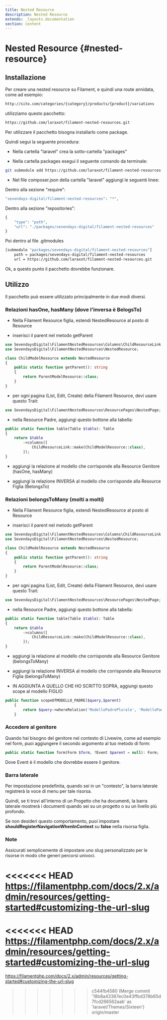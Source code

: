```yaml
---
title: Nested Resource
description: Nested Resource
extends: _layouts.documentation
section: content
---
```


# Nested Resource {#nested-resource}

## Installazione

Per creare una nested resource su Filament, e quindi una route annidata, come ad esempio:

```bash
http://sito.com/categories/{category}/products/{product}/variations
```

utilizziamo questo pacchetto:

```bash
https://github.com/laraxot/filament-nested-resources.git
```

Per utilizzare il pacchetto bisogna installarlo come package. 

Quindi segui la seguente procedura:

- Nella cartella "laravel" crea la sotto-cartella "packages"

- Nella cartella packages esegui il seguente comando da terminale:

```bash
git submodule add https://github.com/laraxot/filament-nested-resources.git
```

- Nel file composer.json della cartella "laravel" aggiungi le seguenti linee:

Dentro alla sezione "require":

```php
"sevendays-digital/filament-nested-resources": "*",
```

Dentro alla sezione "repositories":

```php
{
    "type": "path",
    "url": "./packages/sevendays-digital/filament-nested-resources"
}
```

Poi dentro al file .gitmodules

```bash
[submodule "packages/sevendays-digital/filament-nested-resources"]
	path = packages/sevendays-digital/filament-nested-resources
	url = https://github.com/laraxot/filament-nested-resources.git
```

Ok, a questo punto il pacchetto dovrebbe funzionare.

## Utilizzo

Il pacchetto può essere utilizzato principalmente in due modi diversi.

### Relazioni hasOne, hasMany (dove l'inversa è BelogsTo)

- Nella Filament Resource figlia, estendi NestedResource al posto di Resource

- inserisci il parent nel metodo getParent

```php
use SevendaysDigital\FilamentNestedResources\Columns\ChildResourceLink;
use SevendaysDigital\FilamentNestedResources\NestedResource;

class ChildModelResource extends NestedResource
{
    public static function getParent(): string
    {
        return ParentModelResource::class;
    }
}
```

- per ogni pagina (List, Edit, Create) della Filament Resource, devi usare questo Trait:

```php
use SevendaysDigital\FilamentNestedResources\ResourcePages\NestedPage;
```

- nella Resource Padre, aggiungi questo bottone alla tabella:

```php
public static function table(Table $table): Table
{
    return $table
        ->columns([
            ChildResourceLink::make(ChildModelResource::class),
        ]);
}
```

- aggiungi la relazione al modello che corrisponde alla Resource Genitore (hasOne, hasMany)

- aggiungi la relazione INVERSA al modello che corrisponde alla Resource Figlia (BelongsTo)

### Relazioni belongsToMany (molti a molti)

- Nella Filament Resource figlia, estendi NestedResource al posto di Resource

- inserisci il parent nel metodo getParent

```php
use SevendaysDigital\FilamentNestedResources\Columns\ChildResourceLink;
use SevendaysDigital\FilamentNestedResources\NestedResource;

class ChildModelResource extends NestedResource
{
    public static function getParent(): string
    {
        return ParentModelResource::class;
    }
}
```

- per ogni pagina (List, Edit, Create) della Filament Resource, devi usare questo Trait:

```php
use SevendaysDigital\FilamentNestedResources\ResourcePages\NestedPage;
```

- nella Resource Padre, aggiungi questo bottone alla tabella:

```php
public static function table(Table $table): Table
{
    return $table
        ->columns([
            ChildResourceLink::make(ChildModelResource::class),
        ]);
}
```

- aggiungi la relazione al modello che corrisponde alla Resource Genitore (belongsToMany)

- aggiungi la relazione INVERSA al modello che corrisponde alla Resource Figlia (belongsToMany)

- IN AGGIUNTA A QUELLO CHE HO SCRITTO SOPRA, aggiungi questo scope al modello FIGLIO

```php
public function scopeOfMODELLO_PADRE($query,$parent)
    {
        return $query->whereRelation('ModelloPadrePlurale', 'ModelloPadrePlurale.key', $parent);
    }
```

### Accedere al genitore

Quando hai bisogno del genitore nel contesto di Livewire, come ad esempio nel form, puoi aggiungere il secondo argomento al tuo metodo di form:

```php
public static function form(Form $form, ?Event $parent = null): Form;
```

Dove Event è il modello che dovrebbe essere il genitore.

### Barra laterale

Per impostazione predefinita, quando sei in un "contesto", la barra laterale registrerà la voce di menu per tale risorsa.

Quindi, se ti trovi all'interno di un Progetto che ha documenti, la barra laterale mostrerà i documenti quando sei su un progetto o su un livello più profondo.

Se non desideri questo comportamento, puoi impostare **shouldRegisterNavigationWhenInContext** su **false** nella risorsa figlia.

### Note

Assicurati semplicemente di impostare uno slug personalizzato per le risorse in modo che generi percorsi univoci.

<<<<<<< HEAD
https://filamentphp.com/docs/2.x/admin/resources/getting-started#customizing-the-url-slug
=======
<<<<<<< HEAD
https://filamentphp.com/docs/2.x/admin/resources/getting-started#customizing-the-url-slug
=======
https://filamentphp.com/docs/2.x/admin/resources/getting-started#customizing-the-url-slug
>>>>>>> c544fb4580 (Merge commit '18b8a43387ec0e43ffbd378b65d7fcd266562aab' as 'laravel/Themes/Sixteen')
>>>>>>> origin/master
